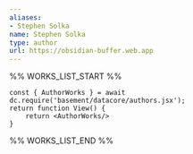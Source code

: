 ```yaml
---
aliases:
- Stephen Solka
name: Stephen Solka
type: author
url: https://obsidian-buffer.web.app
---
```



%% WORKS_LIST_START %%

```datacorejsx
const { AuthorWorks } = await dc.require('basement/datacore/authors.jsx');
return function View() {
    return <AuthorWorks/>
}
```
%% WORKS_LIST_END %%